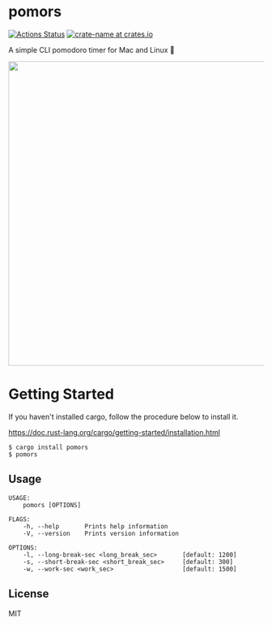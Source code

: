 # pomors
[![Actions Status](https://github.com/yuizho/pomors/workflows/build/badge.svg)](https://github.com/yuizho/pomors/actions)
[![crate-name at crates.io](https://img.shields.io/crates/v/pomors.svg)](https://crates.io/crates/pomors)

A simple CLI pomodoro timer for Mac and Linux 🍅

<img src="pomors.gif" width="600">

# Getting Started
If you haven't installed cargo, follow the procedure below to install it.

https://doc.rust-lang.org/cargo/getting-started/installation.html

```
$ cargo install pomors
$ pomors
```

## Usage
```
USAGE:
    pomors [OPTIONS]

FLAGS:
    -h, --help       Prints help information
    -V, --version    Prints version information

OPTIONS:
    -l, --long-break-sec <long_break_sec>       [default: 1200]
    -s, --short-break-sec <short_break_sec>     [default: 300]
    -w, --work-sec <work_sec>                   [default: 1500]
```

## License
MIT
